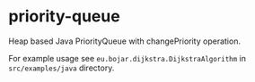 # priority-queue
Heap based Java PriorityQueue with changePriority operation.

For example usage see `eu.bojar.dijkstra.DijkstraAlgorithm` in `src/examples/java` directory.

